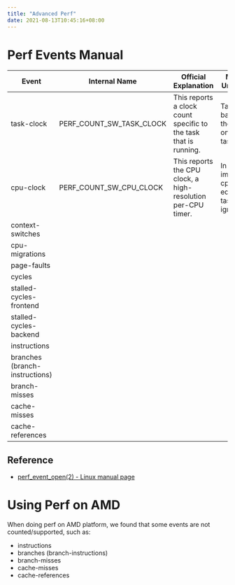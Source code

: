 ```yaml
---
title: "Advanced Perf"
date: 2021-08-13T10:45:16+08:00
---
```


# Perf Events Manual

| Event                          | Internal Name            | Official Explanation                                             | My Personal Understanding                                                            |
| ------------------------------ | ------------------------ | ---------------------------------------------------------------- | ------------------------------------------------------------------------------------ |
| task-clock                     | PERF_COUNT_SW_TASK_CLOCK | This reports a clock count specific to the task that is running. | Task-clock is based only on the time spent on the profiled task.                     |
| cpu-clock                      | PERF_COUNT_SW_CPU_CLOCK  | This reports the CPU clock, a high-resolution per-CPU timer.     | In the current implementation, cpu-clock is equivalent to task-clock, just ignore it |
| context-switches               |
| cpu-migrations                 |
| page-faults                    |
| cycles                         |
| stalled-cycles-frontend        |
| stalled-cycles-backend         |
| instructions                   |
| branches (branch-instructions) |
| branch-misses                  |
| cache-misses                   |
| cache-references               |

## Reference

- [perf_event_open(2) - Linux manual page](https://man7.org/linux/man-pages/man2/perf_event_open.2.html)

# Using Perf on AMD

When doing perf on AMD platform, we found that some events are not counted/supported, such as:

- instructions
- branches (branch-instructions)
- branch-misses
- cache-misses
- cache-references
